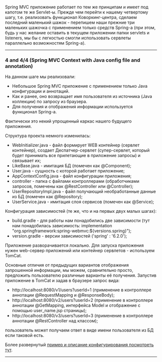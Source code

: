 Spring MVC приложение работает по тем же принципам и имеет под капотом те же Servlet-ы. Прежде чем перейти к нашему 
четвертому шагу, т.е. реализовать функционал Коворкинг-центра, сделаем последний маленький шажок - перепишем наши 
прежние три маленьких шажочка с применением только средств Spring-a (при этом, будь у нас желание оставить в текущем
приложении папки servlets и listeners, мы бы с легкостью смогли использовать сервлеты параллельно возможностям Spring-a).
________________________________________________________________________________________________________________________
### 4 and 4/4 (Spring MVC Context with Java config file and annotation)

На данном шаге мы реализовали: 
- Небольшое Spring MVC приложение с применением только Java конфигурации и аннотаций.
- Как и ранее, оно возвращает имя пользователя из источника (Java коллекции) по запросу из браузера. 
- Для получения и отображения информации используется функционал Spring-a.

Фактически это некий упрощенный каркас нашего будущего приложения.

Структура проекта немного изменилась:
- WebInitializer.java - файл формирует WEB контейнер (сервлет контейнер), создает Деспатчер-сервлет (супер-сервлет, 
который будет принимать все прилетающие в приложение запросы) и связывает их;
- LikeBase.java - имитация БД (помечен как @Component);
- User.java - сущность с которой работает приложение;
- AppContextConfig.java - файл конфигурации приложения;
- controller - папка с файлами контроллерами (обработчиками запросов, помечены как @RestController или @Controller);
- UserRepositoryImpl.java - файл получающий необработанные данные из БД (помечен как @Repository);
- UserService.java - имитация слоя сервисов (помечен как @Service);

Конфигурация зависимостей (те же, что и на первых двух малых шагах):
- build.gradle - для работы нам понадобились две зависимости (тут нам понадобилась зависимость: 
implementation "org.springframework:spring-webmvc:${versions.spring}");
- version.gradle - версии зависимостей ('spring' : '6.2.0');

Приложение разворачивается локально. Для запуска приложения нужен web-сервер приложений или контейнер сервлетов - 
используем TomCat.

Основные отличия от предыдущих вариантов отображения запрошенной информации, мы можем, сравнительно просто, предложить
пользователю различные варианты её получения. Запустив приложение в TomCat и задав в браузере запрос вида: 
- http://localhost:8080/v1/users?userId=1 (применение в контроллере аннотации @RequestMapping и @ResponseBody);
- http://localhost:8080/v2/users?userId=2 (применение в контроллере аннотации @GetMapping, интерфейса Model и отображение с помощью user_name.jsp страницы);
- http://localhost:8080/v3/users?userId=3 (применение в контроллере аннотации @RestController над классом);

пользователь может получаем ответ в виде имени пользователя из БД если таковой есть.

Более развернутый [пример и описание конфигурирования посмотреть тут](https://github.com/JcoderPaul/Spring_Framework_Lessons/tree/master/Spring_part_15).
________________________________________________________________________________________________________________________